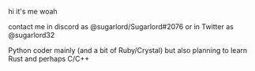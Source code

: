 hi it's me woah

contact me in discord as @sugarlord/Sugarlord#2076 or in Twitter as @sugarlord32

Python coder mainly (and a bit of Ruby/Crystal) but also planning to learn Rust and perhaps C/C++
